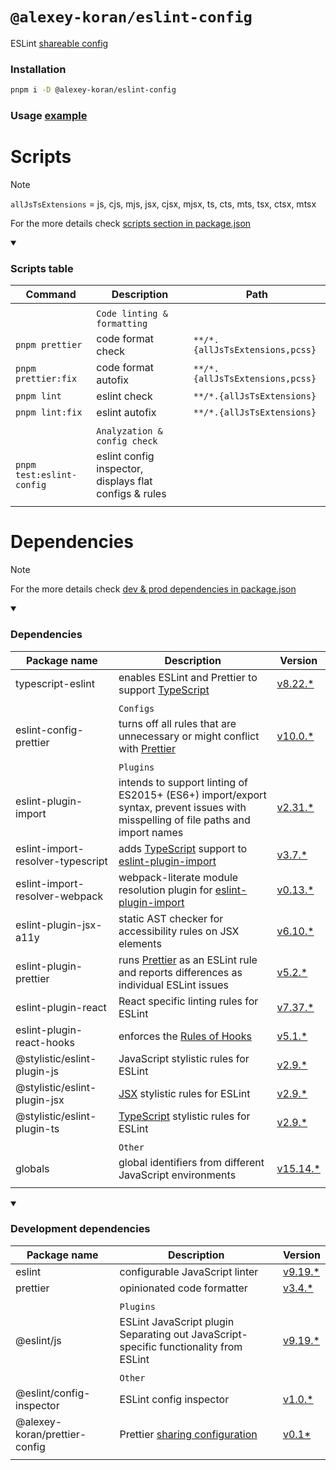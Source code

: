 # `@alexey-koran/eslint-config`

ESLint [shareable config](https://eslint.org/docs/latest/extend/shareable-configs)

### Installation

```bash
pnpm i -D @alexey-koran/eslint-config
```

### Usage [example](https://github.com/alexey-koran/react-template/blob/main/eslint.config.js)

# Scripts

> [!NOTE]
>
> `allJsTsExtensions` = js, cjs, mjs, jsx, cjsx, mjsx, ts, cts, mts, tsx, ctsx, mtsx
>
> For the more details check [scripts section in package.json](./package.json#L9)

<details open>

<summary><h3>Scripts table</h3></summary>

| Command                   | Description                                            | Path                            |
| ------------------------- | ------------------------------------------------------ | ------------------------------- |
|                           |                                                        |                                 |
|                           | `Code linting & formatting`                            |                                 |
| `pnpm prettier`           | code format check                                      | `**/*.{allJsTsExtensions,pcss}` |
| `pnpm prettier:fix`       | code format autofix                                    | `**/*.{allJsTsExtensions,pcss}` |
| `pnpm lint`               | eslint check                                           | `**/*.{allJsTsExtensions}`      |
| `pnpm lint:fix`           | eslint autofix                                         | `**/*.{allJsTsExtensions}`      |
|                           |                                                        |                                 |
|                           | `Analyzation & config check`                           |                                 |
| `pnpm test:eslint-config` | eslint config inspector, displays flat configs & rules |                                 |
|                           |                                                        |                                 |

</details>

# Dependencies

> [!NOTE]
>
> For the more details check [dev & prod dependencies in package.json](./package.json#L27)

<details open>

<summary><h3>Dependencies</h3></summary>

| Package name                      | Description                                                                                                                             | Version                                                                   |
| --------------------------------- | --------------------------------------------------------------------------------------------------------------------------------------- | ------------------------------------------------------------------------- |
| typescript-eslint                 | enables ESLint and Prettier to support [TypeScript](https://www.typescriptlang.org/)                                                    | [v8.22.\*](https://typescript-eslint.io/)                                 |
|                                   |                                                                                                                                         |                                                                           |
|                                   | `Configs`                                                                                                                               |                                                                           |
| eslint-config-prettier            | turns off all rules that are unnecessary or might conflict with [Prettier](https://github.com/prettier/prettier)                        | [v10.0.\*](https://github.com/prettier/eslint-config-prettier)            |
|                                   |                                                                                                                                         |                                                                           |
|                                   | `Plugins`                                                                                                                               |                                                                           |
| eslint-plugin-import              | intends to support linting of ES2015+ (ES6+) import/export syntax, prevent issues with misspelling of file paths and import names       | [v2.31.\*](https://github.com/import-js/eslint-plugin-import)             |
| eslint-import-resolver-typescript | adds [TypeScript](https://www.typescriptlang.org/) support to [eslint-plugin-import](https://github.com/import-js/eslint-plugin-import) | [v3.7.\*](https://github.com/import-js/eslint-import-resolver-typescript) |
| eslint-import-resolver-webpack    | webpack-literate module resolution plugin for [eslint-plugin-import](https://www.npmjs.com/package/eslint-plugin-import)                | [v0.13.\*](https://www.npmjs.com/package/eslint-import-resolver-webpack)  |
| eslint-plugin-jsx-a11y            | static AST checker for accessibility rules on JSX elements                                                                              | [v6.10.\*](https://github.com/jsx-eslint/eslint-plugin-jsx-a11y)          |
| eslint-plugin-prettier            | runs [Prettier](https://github.com/prettier/prettier) as an ESLint rule and reports differences as individual ESLint issues             | [v5.2.\*](https://github.com/prettier/eslint-plugin-prettier)             |
| eslint-plugin-react               | React specific linting rules for ESLint                                                                                                 | [v7.37.\*](https://github.com/jsx-eslint/eslint-plugin-react)             |
| eslint-plugin-react-hooks         | enforces the [Rules of Hooks](https://react.dev/reference/rules/rules-of-hooks)                                                         | [v5.1.\*](https://www.npmjs.com/package/eslint-plugin-react-hooks)        |
| @stylistic/eslint-plugin-js       | JavaScript stylistic rules for ESLint                                                                                                   | [v2.9.\*](https://www.npmjs.com/package/@stylistic/eslint-plugin-js)      |
| @stylistic/eslint-plugin-jsx      | [JSX](https://react.dev/learn/writing-markup-with-jsx) stylistic rules for ESLint                                                       | [v2.9.\*](https://www.npmjs.com/package/@stylistic/eslint-plugin-jsx)     |
| @stylistic/eslint-plugin-ts       | [TypeScript](https://www.typescriptlang.org/) stylistic rules for ESLint                                                                | [v2.9.\*](https://www.npmjs.com/package/@stylistic/eslint-plugin-ts)      |
|                                   |                                                                                                                                         |                                                                           |
|                                   | `Other`                                                                                                                                 |                                                                           |
| globals                           | global identifiers from different JavaScript environments                                                                               | [v15.14.\*](https://github.com/sindresorhus/globals)                      |
|                                   |                                                                                                                                         |                                                                           |

</details>

<details open>

<summary><h3>Development dependencies</h3></summary>

| Package name                  | Description                                                                                             | Version                                                   |
| ----------------------------- | ------------------------------------------------------------------------------------------------------- | --------------------------------------------------------- |
| eslint                        | configurable JavaScript linter                                                                          | [v9.19.\*](https://eslint.org/)                           |
| prettier                      | opinionated code formatter                                                                              | [v3.4.\*](https://prettier.io/)                           |
|                               |                                                                                                         |                                                           |
|                               | `Plugins`                                                                                               |                                                           |
| @eslint/js                    | ESLint JavaScript plugin Separating out JavaScript-specific functionality from ESLint                   | [v9.19.\*](https://www.npmjs.com/package/@eslint/js)      |
|                               |                                                                                                         |                                                           |
|                               | `Other`                                                                                                 |                                                           |
| @eslint/config-inspector      | ESLint config inspector                                                                                 | [v1.0.\*](https://github.com/eslint/config-inspector)     |
| @alexey-koran/prettier-config | Prettier [sharing configuration](https://prettier.io/docs/en/configuration.html#sharing-configurations) | [v0.1\*](https://npmjs.com/@alexey-koran/prettier-config) |
|                               |                                                                                                         |                                                           |

</details>

